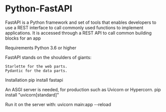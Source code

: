 # Python-FastAPI
FastAPI is a Python framework and set of tools that enables developers to use a REST interface to call commonly used functions to implement applications. 
It is accessed through a REST API to call common building blocks for an app

Requirements
    Python 3.6 or higher

FastAPI stands on the shoulders of giants:

    Starlette for the web parts.
    Pydantic for the data parts.

Installation
    pip install fastapi
    
An ASGI server is needed, for production such as Uvicorn or Hypercorn.
    pip install "uvicorn[standard]"
    
Run it on the server with:
    uvicorn main:app --reload
